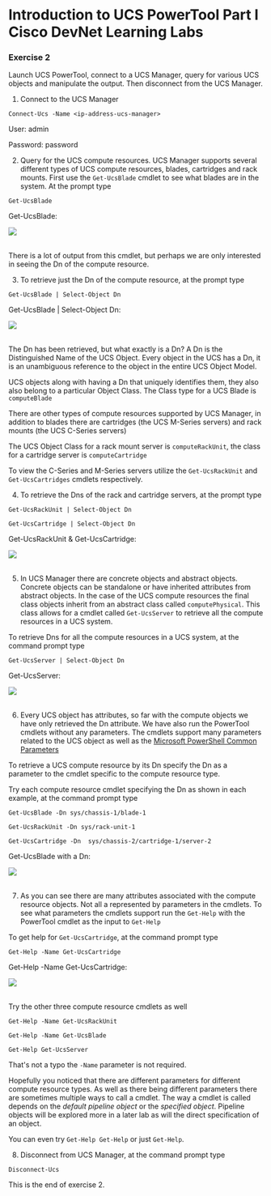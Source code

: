 # Introduction to UCS PowerTool Part I Cisco DevNet Learning Labs

### Exercise 2
Launch UCS PowerTool, connect to a UCS Manager, query for various UCS objects and manipulate the output. Then disconnect from the UCS Manager.

  1. Connect to the UCS Manager

  `Connect-Ucs -Name <ip-address-ucs-manager>`

  User: admin

  Password: password

  2. Query for the UCS compute resources. UCS Manager supports several different types of UCS compute resources, blades, cartridges and rack mounts. First use the `Get-UcsBlade` cmdlet to see what blades are in the system. At the prompt type

  `Get-UcsBlade`

  Get-UcsBlade:

  ![](/posts/files/ucsm-powertool-101/assets/images/ucsm-powertool-101-06.jpg)<br/><br/>

  There is a lot of output from this cmdlet, but perhaps we are only interested in seeing the Dn of the compute resource.

  3. To retrieve just the Dn of the compute resource, at the prompt type

  `Get-UcsBlade | Select-Object Dn`

  Get-UcsBlade | Select-Object Dn:

  ![](/posts/files/ucsm-powertool-101/assets/images/ucsm-powertool-101-07.jpg)<br/><br/>

  The Dn has been retrieved, but what exactly is a Dn? A Dn is the Distinguished Name of the UCS Object.  Every object in the UCS has a Dn, it is an unambiguous reference to the object in the entire UCS Object Model.

  UCS objects along with having a Dn that uniquely identifies them, they also also belong to a particular Object Class. The Class type for a UCS Blade is `computeBlade`

  There are other types of compute resources supported by UCS Manager, in addition to blades there are cartridges (the UCS M-Series servers) and rack mounts (the UCS C-Series servers)

  The UCS Object Class for a rack mount server is `computeRackUnit`, the class for a cartridge server is `computeCartridge`

  To view the C-Series and M-Series servers utilize the `Get-UcsRackUnit` and `Get-UcsCartridges` cmdlets respectively.

  4. To retrieve the Dns of the rack and cartridge servers, at the prompt type

  `Get-UcsRackUnit | Select-Object Dn`

  `Get-UcsCartridge | Select-Object Dn`

  Get-UcsRackUnit & Get-UcsCartridge:

  ![](/posts/files/ucsm-powertool-101/assets/images/ucsm-powertool-101-08.jpg)<br/><br/>

  5. In UCS Manager there are concrete objects and abstract objects. Concrete objects can be standalone or have inherited attributes from abstract objects. In the case of the UCS compute resources the final class objects inherit from an abstract class called `computePhysical`. This class allows for a cmdlet called `Get-UcsServer` to retrieve all the compute resources in a UCS system.

  To retrieve Dns for all the compute resources in a UCS system, at the command prompt type

  `Get-UcsServer | Select-Object Dn`

  Get-UcsServer:

  ![](/posts/files/ucsm-powertool-101/assets/images/ucsm-powertool-101-09.jpg)<br/><br/>

  6. Every UCS object has attributes, so far with the compute objects we have only retrieved the Dn attribute. We have also run the PowerTool cmdlets without any parameters. The cmdlets support many parameters related to the UCS object as well as the [Microsoft PowerShell Common Parameters](https://technet.microsoft.com/en-us/library/hh847884.aspx)

  To retrieve a UCS compute resource by its Dn specify the Dn as a parameter to the cmdlet specific to the compute resource type.

  Try each compute resource cmdlet specifying the Dn as shown in each example, at the command prompt type

  `Get-UcsBlade -Dn sys/chassis-1/blade-1`

  `Get-UcsRackUnit -Dn sys/rack-unit-1`

  `Get-UcsCartridge -Dn  sys/chassis-2/cartridge-1/server-2`

  Get-UcsBlade with a Dn:

  ![](/posts/files/ucsm-powertool-101/assets/images/ucsm-powertool-101-10.jpg)<br/><br/>

  7. As you can see there are many attributes associated with the compute resource objects. Not all a represented by parameters in the cmdlets. To see what parameters the cmdlets support run the `Get-Help` with the PowerTool cmdlet as the input to `Get-Help`

  To get help for `Get-UcsCartridge`, at the command prompt type

  `Get-Help -Name Get-UcsCartridge`

  Get-Help -Name Get-UcsCartridge:

  ![](/posts/files/ucsm-powertool-101/assets/images/ucsm-powertool-101-11.jpg)<br/><br/>

  Try the other three compute resource cmdlets as well

  `Get-Help -Name Get-UcsRackUnit`

  `Get-Help -Name Get-UcsBlade`

  `Get-Help Get-UcsServer`

  That's not a typo the `-Name` parameter is not required.

  Hopefully you noticed that there are different parameters for different compute resource types. As well as there being different parameters there are sometimes multiple ways to call a cmdlet.  The way a cmdlet is called depends on the *default pipeline object* or the *specified object*. Pipeline objects will be explored more in a later lab as will the direct specification of an object.

  You can even try `Get-Help Get-Help` or just `Get-Help`.

  8. Disconnect from UCS Manager, at the command prompt type

  `Disconnect-Ucs`

This is the end of exercise 2.
